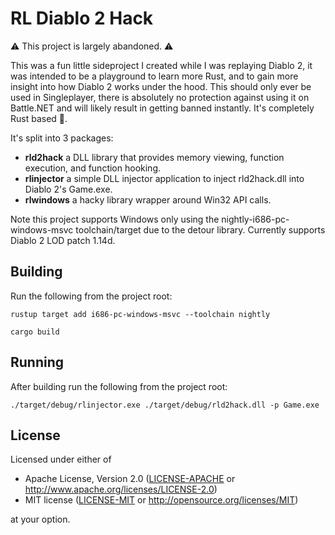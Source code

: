 # RL Diablo 2 Hack

⚠ This project is largely abandoned. ⚠

This was a fun little sideproject I created while I was replaying Diablo 2, it was intended to be a playground to learn more Rust, and to gain more insight into how Diablo 2 works under the hood.
This should only ever be used in Singleplayer, there is absolutely no protection against using it on Battle.NET and will likely result in getting banned instantly.
It's completely Rust based 🦀.

It's split into 3 packages:

- **rld2hack** a DLL library that provides memory viewing, function execution, and function hooking.
- **rlinjector** a simple DLL injector application to inject rld2hack.dll into Diablo 2's Game.exe.
- **rlwindows** a hacky library wrapper around Win32 API calls.

Note this project supports Windows only using the nightly-i686-pc-windows-msvc toolchain/target due to the detour library.
Currently supports Diablo 2 LOD patch 1.14d.

## Building

Run the following from the project root:

```batch
rustup target add i686-pc-windows-msvc --toolchain nightly

cargo build
```

## Running

After building run the following from the project root:

```batch
./target/debug/rlinjector.exe ./target/debug/rld2hack.dll -p Game.exe
```

## License

Licensed under either of

- Apache License, Version 2.0 ([LICENSE-APACHE](LICENSE-APACHE) or http://www.apache.org/licenses/LICENSE-2.0)
- MIT license ([LICENSE-MIT](LICENSE-MIT) or http://opensource.org/licenses/MIT)

at your option.
